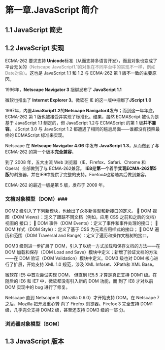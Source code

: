 ﻿# **第一章.JavaScript 简介**



## 1.1 JavaScript 简史 ##
## 1.2 JavaScript 实现 ##

ECMA-262 要求支持 **Unicode**标准（从而支持多语言开发），而且对象也变成了平台无关的<font color='gray'>（Netscape JavaScript1.1的对象在不同平台中的实现不一样，例如Date对象）</font>。这也是 JavaScript 1.1 和 1.2 与 ECMA-262 第 1 版不一致的主要原因。

1996年，**Netscape Navigator 3** 捆绑发布了 **JavaScript 1.1**

微软也推出了 **Internet Explorer 3**。微软在 IE 的这一版中捆绑了**JScript 1.0**

1997年，内置**JavaScript1.2**的**Netscape Navigator4**发布；而到这一年年底，ECMA-262 第 1 版也被接受并实现了标准化。结果，虽然 ECMAScript 被认为是基于 JavaScript 1.1 制定的，但 JavaScript 1.2与 ECMAScript 的第 1 版**并不兼容**。
JScript 3.0 与 JavaScript 1.2 都遭遇了相同的尴尬局面——谁都没有按照最终的 ECMAScript 标准来实现。

Netscape 在 **Netscape Navigator 4.06** 中发布 **JavaScript 1.3**，从而做到了与 ECMA-262 的第一个版本**完全兼容**。

到了 2008 年，五大主流 Web 浏览器（IE、Firefox、Safari、Chrome 和 Opera）全部做到了与 ECMA-262兼容。
**IE8**是**第一个**着手**实现ECMA-262第5版**的浏览器，并在IE9中提供了完整的支持。Firefox4也紧随其后做到兼容。

ECMA-262 的最近一版是第 5 版，发布于 2009 年。

### 文档对象模型（DOM）###
DOM2 级引入了下列新模块，也给出了众多新类型和新接口的定义。
 DOM 视图（DOM Views）：定义了跟踪不同文档（例如，应用 CSS 之前和之后的文档）视图的
接口；
 DOM 事件（DOM Events）：定义了事件和事件处理的接口；
 DOM 样式（DOM Style）：定义了基于 CSS 为元素应用样式的接口；
 DOM 遍历和范围（DOM Traversal and Range）：定义了遍历和操作文档树的接口。

DOM3 级则进一步扩展了 DOM，引入了以统一方式加载和保存文档的方法——在 DOM 加载和保存（DOM Load and Save）模块中定义；新增了验证文档的方法——在 DOM 验证（DOM Validation）模块中定义。DOM3 级也对 DOM 核心进行了扩展，开始支持 XML 1.0 规范，涉及 XML Infoset、XPath和 XML Base。



微软在 IE5 中首次尝试实现 DOM，
但直到 IE5.5 才算是真正支持 DOM1 级。在随后的 IE6 和 IE7 中，微软都没有引入新的 DOM 功能，而
到了 IE8 才对以前 DOM 实现中的 bug 进行了修复。

Netscape 直到 Netscape 6（Mozilla 0.6.0）才开始支持 DOM。在 Netscape 7 之后，Mozilla 把开发重心转
向了 Firefox 浏览器。Firefox 3 完全支持 DOM1 级，几乎完全支持 DOM2 级，甚至还支持 DOM3 级的一部
分。


### 浏览器对象模型（BOM） ###

## 1.3 JavaScript 版本 ##
